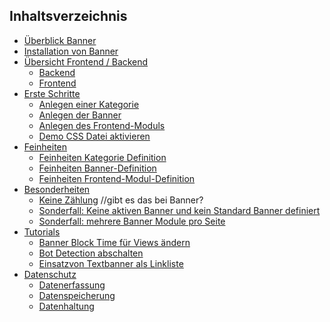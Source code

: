 ## Inhaltsverzeichnis

* [Überblick Banner](01-ueberblick/README.md)
* [Installation von Banner](02-installation/README.md)
* [Übersicht Frontend / Backend](03-uebersicht-fe-be/README.md)
    * [Backend](03-uebersicht-fe-be/01-uebersicht-backend.md)
    * [Frontend](03-uebersicht-fe-be/02-uebersicht-frontend.md)
* [Erste Schritte](04-erste-schritte/README.md)
    * [Anlegen einer Kategorie](04-erste-schritte/01-anlegen-kategorie.md)
    * [Anlegen der Banner](04-erste-schritte/02-anlegen-banner.md)
    * [Anlegen des Frontend-Moduls](04-erste-schritte/03-anlegen-frontend-modul.md)
    * [Demo CSS Datei aktivieren](04-erste-schritte/04-demo-css-datei.md)  
* [Feinheiten](05-feinheiten/README.md)
    * [Feinheiten Kategorie Definition](05-feinheiten/01-feinheiten-kategorie-definition.md)
    * [Feinheiten Banner-Definition](05-feinheiten/02-feinheiten-banner-definition.md)
    * [Feinheiten Frontend-Modul-Definition](05-feinheiten/03-feinheiten-frontend-modul-definition.md)
* [Besonderheiten](6-besonderheiten/README.md)
    * [Keine Zählung](06-besonderheiten/01-keine-zaehlung.md) //gibt es das bei Banner?
    * [Sonderfall: Keine aktiven Banner und kein Standard Banner definiert]()
    * [Sonderfall: mehrere Banner Module pro Seite]()
* [Tutorials](07-tutorials/README.md)
    * [Banner Block Time für Views ändern]()
    * [Bot Detection abschalten](07-besonderheiten/03-bot-detection-abschalten.md)
    * [Einsatzvon Textbanner als Linkliste]()
* [Datenschutz](10-datenschutz/README.md)
    * [Datenerfassung](10-datenschutz/01-datenerfassung.md)
    * [Datenspeicherung](10-datenschutz/02-datenspeicherung.md)
    * [Datenhaltung](10-datenschutz/03-datenhaltung.md)

